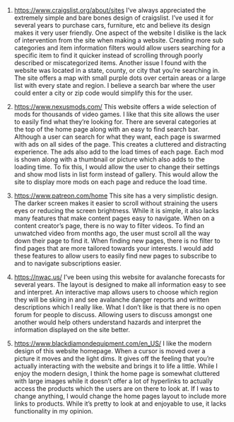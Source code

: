 1. https://www.craigslist.org/about/sites
I’ve always appreciated the extremely simple and bare bones design of craigslist. I’ve used it for several years to purchase cars, furniture, etc and believe its design makes it very user friendly. One aspect of the website I dislike is the lack of intervention from the site when making a website. Creating more sub categories and item information filters would allow users searching for a specific item to find it quicker instead of scrolling through poorly described or miscategorized items. Another issue I found with the website was located in a state, county, or city that you’re searching in. The site offers a map with small purple dots over certain areas or a large list with every state and region. I believe a search bar where the user could enter a city or zip code would simplify this for the user. 

2. https://www.nexusmods.com/
This website offers a wide selection of mods for thousands of video games. I like that this site allows the user to easily find what they’re looking for. There are several categories at the top of the home page along with an easy to find search bar. Although a user can search for what they want, each page is swarmed with ads on all sides of the page. This creates a cluttered and distracting experience. The ads also add to the load times of each page. Each mod is shown along with a thumbnail or picture which also adds to the loading time. To fix this, I would allow the user to change their settings and show mod lists in list form instead of gallery. This would allow the site to display more mods on each page and reduce the load time. 

3. https://www.patreon.com/home
This site has a very simplistic design. The darker screen makes it easier to scroll without straining the users eyes or reducing the screen brightness. While it is simple, it also lacks many features that make content pages easy to navigate. When on a content creator’s page, there is no way to filter videos. To find an unwatched video from months ago, the user must scroll all the way down their page to find it. When finding new pages, there is no filter to find pages that are more tailored towards your interests. I would add these features to allow users to easily find new pages to subscribe to and to navigate subscriptions easier. 

4. https://nwac.us/
I’ve been using this website for avalanche forecasts for several years. The layout is designed to make all information easy to see and interpret. An interactive map allows users to choose which region they will be skiing in and see avalanche danger reports and written descriptions which I really like. What I don’t like is that there is no open forum for people to discuss. Allowing users to discuss amongst one another would help others understand hazards and interpret the information displayed on the site better. 

5. https://www.blackdiamondequipment.com/en_US/
I like the modern design of this website homepage. When a cursor is moved over a picture it moves and the light dims. It gives off the feeling that you’re actually interacting with the website and brings it to life a little. While I enjoy the modern design, I think the home page is somewhat cluttered with large images while it doesn’t offer a lot of hyperlinks to actually access the products which the users are on there to look at. If I was to change anything, I would change the home pages layout to include more links to products. While it’s pretty to look at and enjoyable to use, it lacks functionality in my opinion. 

